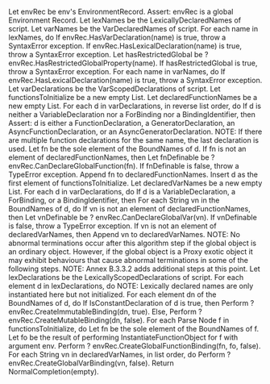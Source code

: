 Let envRec be env's EnvironmentRecord.
Assert: envRec is a global Environment Record.
Let lexNames be the LexicallyDeclaredNames of script.
Let varNames be the VarDeclaredNames of script.
For each name in lexNames, do
If envRec.HasVarDeclaration(name) is true, throw a SyntaxError exception.
If envRec.HasLexicalDeclaration(name) is true, throw a SyntaxError exception.
Let hasRestrictedGlobal be ? envRec.HasRestrictedGlobalProperty(name).
If hasRestrictedGlobal is true, throw a SyntaxError exception.
For each name in varNames, do
If envRec.HasLexicalDeclaration(name) is true, throw a SyntaxError exception.
Let varDeclarations be the VarScopedDeclarations of script.
Let functionsToInitialize be a new empty List.
Let declaredFunctionNames be a new empty List.
For each d in varDeclarations, in reverse list order, do
If d is neither a VariableDeclaration nor a ForBinding nor a BindingIdentifier, then
Assert: d is either a FunctionDeclaration, a GeneratorDeclaration, an AsyncFunctionDeclaration, or an AsyncGeneratorDeclaration.
NOTE: If there are multiple function declarations for the same name, the last declaration is used.
Let fn be the sole element of the BoundNames of d.
If fn is not an element of declaredFunctionNames, then
Let fnDefinable be ? envRec.CanDeclareGlobalFunction(fn).
If fnDefinable is false, throw a TypeError exception.
Append fn to declaredFunctionNames.
Insert d as the first element of functionsToInitialize.
Let declaredVarNames be a new empty List.
For each d in varDeclarations, do
If d is a VariableDeclaration, a ForBinding, or a BindingIdentifier, then
For each String vn in the BoundNames of d, do
If vn is not an element of declaredFunctionNames, then
Let vnDefinable be ? envRec.CanDeclareGlobalVar(vn).
If vnDefinable is false, throw a TypeError exception.
If vn is not an element of declaredVarNames, then
Append vn to declaredVarNames.
NOTE: No abnormal terminations occur after this algorithm step if the global object is an ordinary object. However, if the global object is a Proxy exotic object it may exhibit behaviours that cause abnormal terminations in some of the following steps.
NOTE: Annex B.3.3.2 adds additional steps at this point.
Let lexDeclarations be the LexicallyScopedDeclarations of script.
For each element d in lexDeclarations, do
NOTE: Lexically declared names are only instantiated here but not initialized.
For each element dn of the BoundNames of d, do
If IsConstantDeclaration of d is true, then
Perform ? envRec.CreateImmutableBinding(dn, true).
Else,
Perform ? envRec.CreateMutableBinding(dn, false).
For each Parse Node f in functionsToInitialize, do
Let fn be the sole element of the BoundNames of f.
Let fo be the result of performing InstantiateFunctionObject for f with argument env.
Perform ? envRec.CreateGlobalFunctionBinding(fn, fo, false).
For each String vn in declaredVarNames, in list order, do
Perform ? envRec.CreateGlobalVarBinding(vn, false).
Return NormalCompletion(empty).